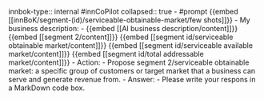 innbok-type:: internal
#innCoPilot
collapsed:: true
	- #prompt {{embed [[innBoK/segment-(id)/serviceable-obtainable-market/few shots]]}}
		- My business description:
		- {{embed [[AI business description/content]]}} {{embed [[segment 2/content]]}} {{embed [[segment id/serviceable obtainable market/content]]}} {{embed [[segment id/serviceable available market/content]]}} {{embed [[segment id/total addressable market/content]]}}
		- Action:
		- Propose segment 2/serviceable obtainable market: a specific group of customers or target market that a business can serve and generate revenue from.
		- Answer:
		- Please write your respons in a MarkDown code box.




